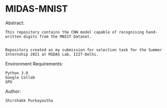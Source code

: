 # MIDAS-MNIST


Abstract:

    This repository contains the CNN model capable of recognising hand-written digits from the MNIST Dataset.


    Repository created as my submission for selection task for the Summer Internship 2021 at MIDAS Lab, IIIT-Delhi.

Environment Requirements:

    Python 3.0
    Google Collab
    GPU



Author:

    Shirshakk Purkayastha
